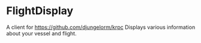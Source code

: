 # FlightDisplay

A client for https://github.com/djungelorm/krpc
Displays various information about your vessel and flight.
